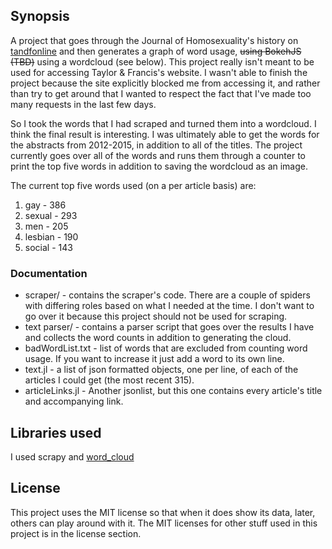 ## Synopsis

A project that goes through the Journal of Homosexuality's history on [tandfonline](http://www.tandfonline.com/loi/wjhm20) and then generates a graph of word usage, ~~using BokehJS (TBD)~~ using a wordcloud (see below).
This project really isn't meant to be used for accessing Taylor & Francis's website.
I wasn't able to finish the project because the site explicitly blocked me from accessing it, and rather than try to get around that I
wanted to respect the fact that I've made too many requests in the last few days.

So I took the words that I had scraped and turned them into a wordcloud. I think the final result is interesting.
I was ultimately able to get the words for the abstracts from 2012-2015, in addition to all of the titles.
The project currently goes over all of the words and runs them through a counter to print
the top five words in addition to saving the wordcloud as an image.

The current top five words used (on a per article basis) are:
1. gay - 386
2. sexual - 293
3. men - 205
4. lesbian - 190
5. social - 143

### Documentation
* scraper/ - contains the scraper's code. There are a couple of spiders with differing roles based on what I needed at the time.
  I don't want to go over it because this project should not be used for scraping.
* text parser/ - contains a parser script that goes over the results I have and collects the word counts in addition to generating the cloud.
* badWordList.txt - list of words that are excluded from counting word usage.
  If you want to increase it just add a word to its own line.
* text.jl - a list of json formatted objects, one per line, of each of the articles I could get (the most recent 315).
* articleLinks.jl - Another jsonlist, but this one contains every article's title and accompanying link.


## Libraries used
I used scrapy and [word_cloud](https://github.com/amueller/word_cloud)

## License

This project uses the MIT license so that when it does show its data, later, others can play around with it.
The MIT licenses for other stuff used in this project is in the license section.

